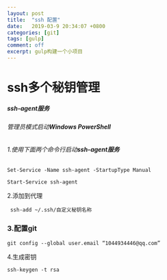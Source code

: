 ```yaml
---
layout: post
title:  "ssh 配置"
date:   2019-03-9 20:34:07 +0800
categories: [git]
tags: [gulp]
comment: off
excerpt: gulp构建一个小项目
---
```

# ssh多个秘钥管理

##### ssh-agent服务

###### 管理员模式启动**Windows PowerShell**

###### 1.使用下面两个命令行启动***ssh-agent服务***

```
Set-Service -Name ssh-agent -StartupType Manual
```

```
Start-Service ssh-agent
```

2.添加到代理

```shell
 ssh-add ~/.ssh/自定义秘钥名称
```

### 3.配置git

```
git config --global user.email “1044934446@qq.com”
```

4.生成密钥

```
ssh-keygen -t rsa
```

